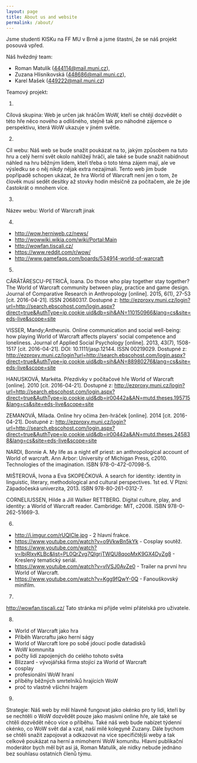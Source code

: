 ```yaml
---
layout: page
title: About us and website
permalink: /about/
---
```


Jsme studenti KISKu na FF MU v Brně a jsme štastní, že se náš projekt posouvá vpřed. 

Náš hvězdný team: 

- Roman Matulík (444114@mail.muni.cz), 
- Zuzana Hlisnikovská (448686@mail.muni.cz), 
- Karel Mašek (449222@mail.muni.cz)

Teamový projekt:

1.

Cílová skupina: Web je určen jak hráčům WoW, kteří se chtějí dozvědět o této hře něco nového a odlišného, stejně tak pro náhodné zájemce o perspektivu, která WoW ukazuje v jiném světle.

2.

Cíl webu: Náš web se bude snažit poukázat na to, jakým způsobem na tuto hru a celý herní svět okolo nahlížejí hráči, ale také se bude snažit nabídnout náhled na hru běžným lidem, kteří třeba o toto téma zájem mají, ale ve výsledku se o něj nikdy nějak extra nezajímali. Tento web jim bude popřípadě schopen ukázat, že hra World of Warcraft není jen o tom, že člověk musí sedět desítky až stovky hodin měsíčně za počítačem, ale že jde častokrát o mnohem více.

3.

Název webu: World of Warcraft jinak

4.

- http://wow.herniweb.cz/news/
- http://wowwiki.wikia.com/wiki/Portal:Main
- http://wowfan.tiscali.cz/
- https://www.reddit.com/r/wow/
- http://www.gamefaqs.com/boards/534914-world-of-warcraft

5.

CĂRĂTĂRESCU-PETRICĂ, Ioana. Do those who play together stay together? The World of Warcraft community between play, practice and game design. Journal of Comparative Research in Anthropology [online]. 2015, 6(1), 27-53 [cit. 2016-04-21]. ISSN 20680317. Dostupné z: http://ezproxy.muni.cz/login?url=http://search.ebscohost.com/login.aspx?direct=true&AuthType=ip,cookie,uid&db=sih&AN=110150966&lang=cs&site=eds-live&scope=site

VISSER, Mandy;Antheunis. Online communication and social well-being: how playing World of Warcraft affects players' social competence and loneliness. Journal of Applied Social Psychology [online]. 2013, 43(7), 1508-1517 [cit. 2016-04-21]. DOI: 10.1111/jasp.12144. ISSN 00219029. Dostupné z: http://ezproxy.muni.cz/login?url=http://search.ebscohost.com/login.aspx?direct=true&AuthType=ip,cookie,uid&db=sih&AN=88980276&lang=cs&site=eds-live&scope=site

HANUSKOVÁ, Markéta. Přezdívky v počítačové hře World of Warcraft [online]. 2010 [cit. 2016-04-21]. Dostupné z: http://ezproxy.muni.cz/login?url=http://search.ebscohost.com/login.aspx?direct=true&AuthType=ip,cookie,uid&db=ir00442a&AN=mutd.theses.195715&lang=cs&site=eds-live&scope=site

ZEMANOVÁ, Milada. Online hry očima žen-hráček [online]. 2014 [cit. 2016-04-21]. Dostupné z: http://ezproxy.muni.cz/login?url=http://search.ebscohost.com/login.aspx?direct=true&AuthType=ip,cookie,uid&db=ir00442a&AN=mutd.theses.245838&lang=cs&site=eds-live&scope=site

NARDI, Bonnie A. My life as a night elf priest: an anthropological account of World of warcraft. Ann Arbor: University of Michigan Press, c2010. Technologies of the imagination. ISBN 978-0-472-07098-5.

MIŠTEROVÁ, Ivona a Eva SKOPEČKOVÁ. A search for identity: identity in linguistic, literary, methodological and cultural perspectives. 1st ed. V Plzni: Západočeská univerzita, 2013. ISBN 978-80-261-0312-7.

CORNELIUSSEN, Hilde a Jill Walker RETTBERG. Digital culture, play, and identity: a World of Warcraft reader. Cambridge: MIT, c2008. ISBN 978-0-262-51669-3.

6.

- http://i.imgur.com/rUQICle.jpg - 2 hlavní frakce.
- https://www.youtube.com/watch?v=o9VkwBn5kYk - Cosplay soutěž.
- https://www.youtube.com/watch?v=lbjRlxvKLBc&list=PL0QrZvg7QIgrjTWQU8qooMxK9GX4DyZg8 - Kreslený tematický seriál.
- https://www.youtube.com/watch?v=vlVSJ0AvZe0 - Trailer na první hru World of Warcraft.
- https://www.youtube.com/watch?v=Kgg9fQwY-0Q - Fanouškovský minifilm.

7.

http://wowfan.tiscali.cz/ Tato stránka mi přijde velmi přátelská pro uživatele.

8.

- World of Warcraft jako hra
- Příběh Warcraftu jako herní ságy
- World of Warcraft lore po sobě jdoucí podle datadisků
- WoW komnunita
- počty lidí zapojených do celého tohoto světa
- Blizzard - vývojářská firma stojící za World of Warcraft
- cosplay
- profesionální WoW hraní
- příběhy běžných smrtelníků hrajících WoW
- proč to vlastně všichni hrajem

9.

Strategie:
Náš web by měl hlavně fungovat jako okénko pro ty lidi, kteří by se nechtěli o WoW dozvědět pouze jako masivní online hře, ale také se chtěli dozvědět něco více o příběhu. Také náš web bude nabízet týdenní okénko, co WoW svět dal a vzal, naší milé kolegyně Zuzany. Dále bychom se chtěli snažit zapojovat a odkazovat na více specifičtější weby a tak celkově poukázat na herní a mimoherní WoW komunitu. Hlavní publikační moderátor bych měl být asi já, Roman Matulík, ale nidky nebude jednáno bez souhlasu ostatních členů týmu.



